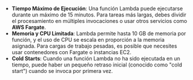 - **Tiempo Máximo de Ejecución**: Una función Lambda puede ejecutarse durante un máximo de 15 minutos. Para tareas más largas, debes dividir el procesamiento en múltiples invocaciones o usar otros servicios como **AWS Fargate**.
- **Memoria y CPU Limitada**: Lambda permite hasta 10 GB de memoria por función, y el uso de CPU se escala en proporción a la memoria asignada. Para cargas de trabajo pesadas, es posible que necesites usar contenedores con Fargate o instancias EC2.
- **Cold Starts**: Cuando una función Lambda no ha sido ejecutada en un tiempo, puede haber un pequeño retraso inicial (conocido como "cold start") cuando se invoca por primera vez.